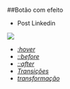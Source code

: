 
##Botão com efeito <a name="id04"></a>

- Post Linkedin

 <a href="https://www.linkedin.com/posts/lucasroberty_30diasdecss-activity-6723044527482957824-ri3Z" target="_blank"><img src="https://img.icons8.com/nolan/128/linkedin.png" target="_blank"></a>

* *[:hover](https://www.w3schools.com/cssref/sel_hover.asp)* 
* *[::before](https://www.w3schools.com/cssref/sel_before.asp)*
* *[::after](https://www.w3schools.com/cssref/sel_after.asp)*
* *[Transições ](https://www.w3schools.com/css/css3_transitions.asp)*
* *[transformação](https://www.w3schools.com/cssref/css3_pr_transform.asp)*
